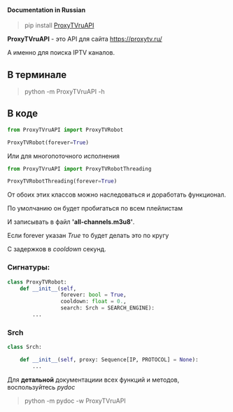 #### Documentation in Russian

> pip install [ProxyTVruAPI](https://pypi.org/project/ProxyTVruAPI/)

**ProxyTVruAPI** - это API для сайта https://proxytv.ru/

А именно для поиска IPTV каналов.

## В терминале

> python -m ProxyTVruAPI -h

## В коде

```python
from ProxyTVruAPI import ProxyTVRobot

ProxyTVRobot(forever=True)
```

Или для многопоточного исполнения

```python
from ProxyTVruAPI import ProxyTVRobotThreading

ProxyTVRobotThreading(forever=True)
```

От обоих этих классов можно наследоваться и доработать функционал.

По умолчанию он будет пробигаться по всем плейлистам

И записывать в файл **'all-channels.m3u8'**.

Если forever указан _True_ то будет делать это по кругу

С задержков в _cooldown_ секунд.

### Сигнатуры:

```python
class ProxyTVRobot:
    def __init__(self,
                 forever: bool = True,
                 cooldown: float = 0.,
                 search: Srch = SEARCH_ENGINE):
        ...
```

### Srch

```python
class Srch:

    def __init__(self, proxy: Sequence[IP, PROTOCOL] = None):
        ...
```

Для **детальной** документациии всех функций и методов, воспользуйтесь *pydoc*
> python -m pydoc -w ProxyTVruAPI
